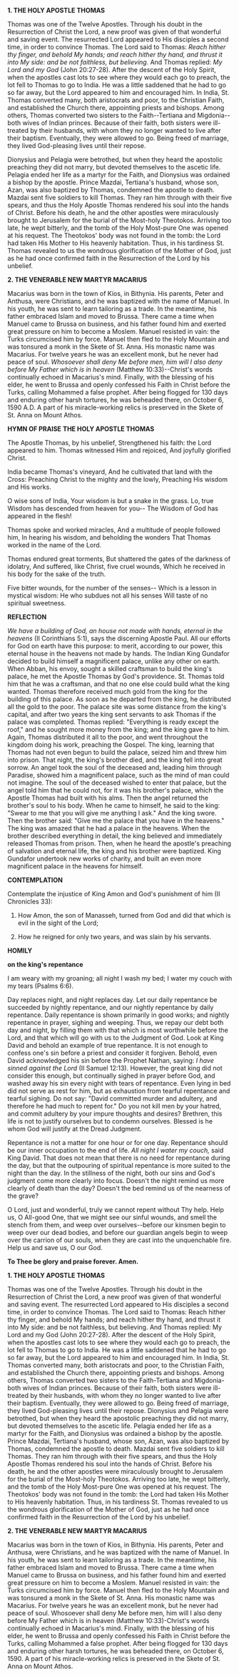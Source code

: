 
**1. THE HOLY APOSTLE THOMAS**

Thomas was one of the Twelve Apostles. Through his doubt in the Resurrection of Christ the Lord, a new proof was given of that wonderful and saving event. The resurrected Lord appeared to His disciples a second time, in order to convince Thomas. The Lord said to Thomas: *Reach hither thy finger, and behold My hands; and reach hither thy hand, and thrust it into My side: and be not faithless, but believing*. And Thomas replied: *My Lord and my God* (John 20:27-28). After the descent of the Holy Spirit, when the apostles cast lots to see where they would each go to preach, the lot fell to Thomas to go to India. He was a little saddened that he had to go so far away, but the Lord appeared to him and encouraged him. In India, St. Thomas converted many, both aristocrats and poor, to the Christian Faith, and established the Church there, appointing priests and bishops. Among others, Thomas converted two sisters to the Faith--Tertiana and Migdonia--both wives of Indian princes. Because of their faith, both sisters were ill-treated by their husbands, with whom they no longer wanted to live after their baptism. Eventually, they were allowed to go. Being freed of marriage, they lived God-pleasing lives until their repose. 

Dionysius and Pelagia were betrothed, but when they heard the apostolic preaching they did not marry, but devoted themselves to the ascetic life. Pelagia ended her life as a martyr for the Faith, and Dionysius was ordained a bishop by the apostle. Prince Mazdai, Tertiana's husband, whose son, Azan, was also baptized by Thomas, condemned the apostle to death. Mazdai sent five soldiers to kill Thomas. They ran him through with their five spears, and thus the Holy Apostle Thomas rendered his soul into the hands of Christ. Before his death, he and the other apostles were miraculously brought to Jerusalem for the burial of the Most-holy Theotokos. Arriving too late, he wept bitterly, and the tomb of the Holy Most-pure One was opened at his request. The Theotokos' body was not found in the tomb: the Lord had taken His Mother to His heavenly habitation. Thus, in his tardiness St. Thomas revealed to us the wondrous glorification of the Mother of God, just as he had once confirmed faith in the Resurrection of the Lord by his unbelief.

**2. THE VENERABLE NEW MARTYR MACARIUS**

Macarius was born in the town of Kios, in Bithynia. His parents, Peter and Anthusa, were Christians, and he was baptized with the name of Manuel. In his youth, he was sent to learn tailoring as a trade. In the meantime, his father embraced Islam and moved to Brussa. There came a time when Manuel came to Brussa on business, and his father found him and exerted great pressure on him to become a Moslem. Manuel resisted in vain: the Turks circumcised him by force. Manuel then fled to the Holy Mountain and was tonsured a monk in the Skete of St. Anna. His monastic name was Macarius. For twelve years he was an excellent monk, but he never had peace of soul. *Whosoever shall deny Me before men, him will I also deny before My Father which is in heaven* (Matthew 10:33)--Christ's words continually echoed in Macarius's mind. Finally, with the blessing of his elder, he went to Brussa and openly confessed his Faith in Christ before the Turks, calling Mohammed a false prophet. After being flogged for 130 days and enduring other harsh tortures, he was beheaded there, on October 6, 1590 A.D. A part of his miracle-working relics is preserved in the Skete of St. Anna on Mount Athos.



**HYMN OF PRAISE**
**THE HOLY APOSTLE THOMAS**

The Apostle Thomas, by his unbelief,
Strengthened his faith: the Lord appeared to him.
Thomas witnessed Him and rejoiced,
And joyfully glorified Christ.

India became Thomas's vineyard,
And he cultivated that land with the Cross:
Preaching Christ to the mighty and the lowly,
Preaching His wisdom and His works.

O wise sons of India,
Your wisdom is but a snake in the grass.
Lo, true Wisdom has descended from heaven for you--
The Wisdom of God has appeared in the flesh!

Thomas spoke and worked miracles,
And a multitude of people followed him,
In hearing his wisdom, and beholding the wonders
That Thomas worked in the name of the Lord.

Thomas endured great torments,
But shattered the gates of the darkness of idolatry,
And suffered, like Christ, five cruel wounds,
Which he received in his body for the sake of the truth.

Five bitter wounds, for the number of the senses--
Which is a lesson in mystical wisdom:
He who subdues not all his senses
Will taste of no spiritual sweetness.



**REFLECTION**

*We have a building of God, an house not made with hands, eternal in the heavens* (II Corinthians 5:1), says the discerning Apostle Paul. All our efforts for God on earth have this purpose: to merit, according to our power, this eternal house in the heavens not made by hands. The Indian King Gundafor decided to build himself a magnificent palace, unlike any other on earth. When Abban, his envoy, sought a skilled craftsman to build the king's palace, he met the Apostle Thomas by God's providence. St. Thomas told him that he was a craftsman, and that no one else could build what the king wanted. Thomas therefore received much gold from the king for the building of this palace. As soon as he departed from the king, he distributed all the gold to the poor. The palace site was some distance from the king's capital, and after two years the king sent servants to ask Thomas if the palace was completed. Thomas replied: "Everything is ready except the roof," and he sought more money from the king; and the king gave it to him. Again, Thomas distributed it all to the poor, and went throughout the kingdom doing his work, preaching the Gospel. The king, learning that Thomas had not even begun to build the palace, seized him and threw him into prison. That night, the king's brother died, and the king fell into great sorrow. An angel took the soul of the deceased and, leading him through Paradise, showed him a magnificent palace, such as the mind of man could not imagine. The soul of the deceased wished to enter that palace, but the angel told him that he could not, for it was his brother's palace, which the Apostle Thomas had built with his alms. Then the angel returned the brother's soul to his body. When he came to himself, he said to the king: "Swear to me that you will give me anything I ask." And the king swore. Then the brother said: "Give me the palace that you have in the heavens." The king was amazed that he had a palace in the heavens. When the brother described everything in detail, the king believed and immediately released Thomas from prison. Then, when he heard the apostle's preaching of salvation and eternal life, the king and his brother were baptized. King Gundafor undertook new works of charity, and built an even more magnificent palace in the heavens for himself.



**CONTEMPLATION**

Contemplate the injustice of King Amon and God's punishment of him (II Chronicles 33):

1.  How Amon, the son of Manasseh, turned from God and did that which is evil in the sight of the Lord;

1.  How he reigned for only two years, and was slain by his servants.



**HOMILY**

**on the king's repentance**

I am weary with my groaning; all night I wash my bed; I water my couch with my tears (Psalms 6:6).

Day replaces night, and night replaces day. Let our daily repentance be succeeded by nightly repentance, and our nightly repentance by daily repentance. Daily repentance is shown primarily in good works; and nightly repentance in prayer, sighing and weeping. Thus, we repay our debt both day and night, by filling them with that which is most worthwhile before the Lord, and that which will go with us to the Judgment of God. Look at King David and behold an example of true repentance. It is not enough to confess one's sin before a priest and consider it forgiven. Behold, even David acknowledged his sin before the Prophet Nathan, saying: *I have sinned against the Lord* (II Samuel 12:13). However, the great king did not consider this enough, but continually sighed in prayer before God, and washed away his sin every night with tears of repentance. Even lying in bed did not serve as rest for him, but as exhaustion from tearful repentance and tearful sighing. Do not say: "David committed murder and adultery, and therefore he had much to repent for." Do you not kill men by your hatred, and commit adultery by your impure thoughts and desires? Brethren, this life is not to justify ourselves but to condemn ourselves. Blessed is he whom God will justify at the Dread Judgment.

Repentance is not a matter for one hour or for one day. Repentance should be our inner occupation to the end of life. *All night I water my couch,* said King David. That does not mean that there is no need for repentance during the day, but that the outpouring of spiritual repentance is more suited to the night than the day. In the stillness of the night, both our sins and God's judgment come more clearly into focus. Doesn't the night remind us more clearly of death than the day? Doesn't the bed remind us of the nearness of the grave?

O Lord, just and wonderful, truly we cannot repent without Thy help. Help us, O All-good One, that we might see our sinful wounds, and smell the stench from them, and weep over ourselves--before our kinsmen begin to weep over our dead bodies, and before our guardian angels begin to weep over the carrion of our souls, when they are cast into the unquenchable fire. Help us and save us, O our God.

**To Thee be glory and praise forever. Amen.**





**1. THE HOLY APOSTLE THOMAS**

Thomas was one of the Twelve Apostles. Through his doubt in the Resurrection of Christ the Lord, a new proof was given of that wonderful and saving event. The resurrected Lord appeared to His disciples a second time, in order to convince Thomas. The Lord said to Thomas: Reach hither thy finger, and behold My hands; and reach hither thy hand, and thrust it into My side: and be not faithless, but believing. And Thomas replied: My Lord and my God (John 20:27-28). After the descent of the Holy Spirit, when the apostles cast lots to see where they would each go to preach, the lot fell to Thomas to go to India. He was a little saddened that he had to go so far away, but the Lord appeared to him and encouraged him. In India, St. Thomas converted many, both aristocrats and poor, to the Christian Faith, and established the Church there, appointing priests and bishops. Among others, Thomas converted two sisters to the Faith-Tertiana and Migdonia-both wives of Indian princes. Because of their faith, both sisters were ill-treated by their husbands, with whom they no longer wanted to live after their baptism. Eventually, they were allowed to go. Being freed of marriage, they lived God-pleasing lives until their repose. Dionysius and Pelagia were betrothed, but when they heard the apostolic preaching they did not marry, but devoted themselves to the ascetic life. Pelagia ended her life as a martyr for the Faith, and Dionysius was ordained a bishop by the apostle. Prince Mazdai, Tertiana's husband, whose son, Azan, was also baptized by Thomas, condemned the apostle to death. Mazdai sent five soldiers to kill Thomas. They ran him through with their five spears, and thus the Holy Apostle Thomas rendered his soul into the hands of Christ. Before his death, he and the other apostles were miraculously brought to Jerusalem for the burial of the Most-holy Theotokos. Arriving too late, he wept bitterly, and the tomb of the Holy Most-pure One was opened at his request. The Theotokos' body was not found in the tomb: the Lord had taken His Mother to His heavenly habitation. Thus, in his tardiness St. Thomas revealed to us the wondrous glorification of the Mother of God, just as he had once confirmed faith in the Resurrection of the Lord by his unbelief.

**2. THE VENERABLE NEW MARTYR MACARIUS**

Macarius was born in the town of Kios, in Bithynia. His parents, Peter and Anthusa, were Christians, and he was baptized with the name of Manuel. In his youth, he was sent to learn tailoring as a trade. In the meantime, his father embraced Islam and moved to Brussa. There came a time when Manuel came to Brussa on business, and his father found him and exerted great pressure on him to become a Moslem. Manuel resisted in vain: the Turks circumcised him by force. Manuel then fled to the Holy Mountain and was tonsured a monk in the Skete of St. Anna. His monastic name was Macarius. For twelve years he was an excellent monk, but he never had peace of soul. Whosoever shall deny Me before men, him will I also deny before My Father which is in heaven (Matthew 10:33)-Christ's words continually echoed in Macarius's mind. Finally, with the blessing of his elder, he went to Brussa and openly confessed his Faith in Christ before the Turks, calling Mohammed a false prophet. After being flogged for 130 days and enduring other harsh tortures, he was beheaded there, on October 6, 1590. A part of his miracle-working relics is preserved in the Skete of St. Anna on Mount Athos. 
